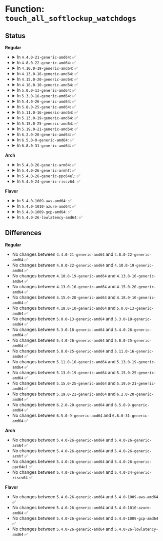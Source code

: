 # Function: <code>touch_all_softlockup_watchdogs</code>

## Status
<b>Regular</b>
<ul>
<li>
<details>
<summary>In <code>4.4.0-21-generic-amd64</code>: ✅</summary>

```c
void touch_all_softlockup_watchdogs()
```

```json
{
  "name": "touch_all_softlockup_watchdogs",
  "collision_type": "Unique Global",
  "inline_type": "No",
  "funcs": [
    {
      "addr": 18446744071580135552,
      "name": "touch_all_softlockup_watchdogs",
      "external": true,
      "loc": "kernel/watchdog.c:238",
      "file": "kernel/watchdog.c",
      "inline": "seen, unknown",
      "caller_inline": [],
      "caller_func": [
        "kernel/sched/core.c:show_state_filter"
      ]
    }
  ],
  "symbols": [
    {
      "addr": 18446744071580135552,
      "name": "touch_all_softlockup_watchdogs",
      "section": ".text",
      "bind": "STB_GLOBAL",
      "size": 82
    }
  ]
}
```
</details>
</li>
<li>
<details>
<summary>In <code>4.8.0-22-generic-amd64</code>: ✅</summary>

```c
void touch_all_softlockup_watchdogs()
```

```json
{
  "name": "touch_all_softlockup_watchdogs",
  "collision_type": "Unique Global",
  "inline_type": "No",
  "funcs": [
    {
      "addr": 18446744071580169696,
      "name": "touch_all_softlockup_watchdogs",
      "external": true,
      "loc": "kernel/watchdog.c:253",
      "file": "kernel/watchdog.c",
      "inline": "seen, unknown",
      "caller_inline": [],
      "caller_func": [
        "kernel/sched/core.c:show_state_filter"
      ]
    }
  ],
  "symbols": [
    {
      "addr": 18446744071580169696,
      "name": "touch_all_softlockup_watchdogs",
      "section": ".text",
      "bind": "STB_GLOBAL",
      "size": 75
    }
  ]
}
```
</details>
</li>
<li>
<details>
<summary>In <code>4.10.0-19-generic-amd64</code>: ✅</summary>

```c
void touch_all_softlockup_watchdogs()
```

```json
{
  "name": "touch_all_softlockup_watchdogs",
  "collision_type": "Unique Global",
  "inline_type": "No",
  "funcs": [
    {
      "addr": 18446744071580209136,
      "name": "touch_all_softlockup_watchdogs",
      "external": true,
      "loc": "kernel/watchdog.c:193",
      "file": "kernel/watchdog.c",
      "inline": "seen, unknown",
      "caller_inline": [],
      "caller_func": [
        "kernel/sched/core.c:show_state_filter"
      ]
    }
  ],
  "symbols": [
    {
      "addr": 18446744071580209136,
      "name": "touch_all_softlockup_watchdogs",
      "section": ".text",
      "bind": "STB_GLOBAL",
      "size": 75
    }
  ]
}
```
</details>
</li>
<li>
<details>
<summary>In <code>4.13.0-16-generic-amd64</code>: ✅</summary>

```c
void touch_all_softlockup_watchdogs()
```

```json
{
  "name": "touch_all_softlockup_watchdogs",
  "collision_type": "Unique Global",
  "inline_type": "No",
  "funcs": [
    {
      "addr": 18446744071580217696,
      "name": "touch_all_softlockup_watchdogs",
      "external": true,
      "loc": "kernel/watchdog.c:276",
      "file": "kernel/watchdog.c",
      "inline": "seen, unknown",
      "caller_inline": [],
      "caller_func": [
        "kernel/sched/core.c:show_state_filter"
      ]
    }
  ],
  "symbols": [
    {
      "addr": 18446744071580217696,
      "name": "touch_all_softlockup_watchdogs",
      "section": ".text",
      "bind": "STB_GLOBAL",
      "size": 75
    }
  ]
}
```
</details>
</li>
<li>
<details>
<summary>In <code>4.15.0-20-generic-amd64</code>: ✅</summary>

```c
void touch_all_softlockup_watchdogs()
```

```json
{
  "name": "touch_all_softlockup_watchdogs",
  "collision_type": "Unique Global",
  "inline_type": "No",
  "funcs": [
    {
      "addr": 18446744071580268928,
      "name": "touch_all_softlockup_watchdogs",
      "external": true,
      "loc": "kernel/watchdog.c:285",
      "file": "kernel/watchdog.c",
      "inline": "seen, unknown",
      "caller_inline": [],
      "caller_func": [
        "kernel/sched/core.c:show_state_filter"
      ]
    }
  ],
  "symbols": [
    {
      "addr": 18446744071580268928,
      "name": "touch_all_softlockup_watchdogs",
      "section": ".text",
      "bind": "STB_GLOBAL",
      "size": 71
    }
  ]
}
```
</details>
</li>
<li>
<details>
<summary>In <code>4.18.0-10-generic-amd64</code>: ✅</summary>

```c
void touch_all_softlockup_watchdogs()
```

```json
{
  "name": "touch_all_softlockup_watchdogs",
  "collision_type": "Unique Global",
  "inline_type": "No",
  "funcs": [
    {
      "addr": 18446744071580329168,
      "name": "touch_all_softlockup_watchdogs",
      "external": true,
      "loc": "kernel/watchdog.c:285",
      "file": "kernel/watchdog.c",
      "inline": "seen, unknown",
      "caller_inline": [],
      "caller_func": [
        "kernel/sched/core.c:show_state_filter"
      ]
    }
  ],
  "symbols": [
    {
      "addr": 18446744071580329168,
      "name": "touch_all_softlockup_watchdogs",
      "section": ".text",
      "bind": "STB_GLOBAL",
      "size": 71
    }
  ]
}
```
</details>
</li>
<li>
<details>
<summary>In <code>5.0.0-13-generic-amd64</code>: ✅</summary>

```c
void touch_all_softlockup_watchdogs()
```

```json
{
  "name": "touch_all_softlockup_watchdogs",
  "collision_type": "Unique Global",
  "inline_type": "No",
  "funcs": [
    {
      "addr": 18446744071580382432,
      "name": "touch_all_softlockup_watchdogs",
      "external": true,
      "loc": "kernel/watchdog.c:280",
      "file": "kernel/watchdog.c",
      "inline": "seen, unknown",
      "caller_inline": [],
      "caller_func": [
        "kernel/sched/core.c:show_state_filter"
      ]
    }
  ],
  "symbols": [
    {
      "addr": 18446744071580382432,
      "name": "touch_all_softlockup_watchdogs",
      "section": ".text",
      "bind": "STB_GLOBAL",
      "size": 71
    }
  ]
}
```
</details>
</li>
<li>
<details>
<summary>In <code>5.3.0-18-generic-amd64</code>: ✅</summary>

```c
void touch_all_softlockup_watchdogs()
```

```json
{
  "name": "touch_all_softlockup_watchdogs",
  "collision_type": "Unique Global",
  "inline_type": "No",
  "funcs": [
    {
      "addr": 18446744071580435120,
      "name": "touch_all_softlockup_watchdogs",
      "external": true,
      "loc": "kernel/watchdog.c:287",
      "file": "kernel/watchdog.c",
      "inline": "seen, unknown",
      "caller_inline": [],
      "caller_func": [
        "kernel/sched/core.c:show_state_filter"
      ]
    }
  ],
  "symbols": [
    {
      "addr": 18446744071580435120,
      "name": "touch_all_softlockup_watchdogs",
      "section": ".text",
      "bind": "STB_GLOBAL",
      "size": 68
    }
  ]
}
```
</details>
</li>
<li>
<details>
<summary>In <code>5.4.0-26-generic-amd64</code>: ✅</summary>

```c
void touch_all_softlockup_watchdogs()
```

```json
{
  "name": "touch_all_softlockup_watchdogs",
  "collision_type": "Unique Global",
  "inline_type": "No",
  "funcs": [
    {
      "addr": 18446744071580483888,
      "name": "touch_all_softlockup_watchdogs",
      "external": true,
      "loc": "kernel/watchdog.c:289",
      "file": "kernel/watchdog.c",
      "inline": "seen, unknown",
      "caller_inline": [],
      "caller_func": [
        "kernel/sched/core.c:show_state_filter"
      ]
    }
  ],
  "symbols": [
    {
      "addr": 18446744071580483888,
      "name": "touch_all_softlockup_watchdogs",
      "section": ".text",
      "bind": "STB_GLOBAL",
      "size": 68
    }
  ]
}
```
</details>
</li>
<li>
<details>
<summary>In <code>5.8.0-25-generic-amd64</code>: ✅</summary>

```c
void touch_all_softlockup_watchdogs()
```

```json
{
  "name": "touch_all_softlockup_watchdogs",
  "collision_type": "Unique Global",
  "inline_type": "No",
  "funcs": [
    {
      "addr": 18446744071580568752,
      "name": "touch_all_softlockup_watchdogs",
      "external": true,
      "loc": "kernel/watchdog.c:268",
      "file": "kernel/watchdog.c",
      "inline": "seen, unknown",
      "caller_inline": [],
      "caller_func": [
        "kernel/sched/core.c:show_state_filter",
        "kernel/sched/debug.c:sysrq_sched_debug_show"
      ]
    }
  ],
  "symbols": [
    {
      "addr": 18446744071580568752,
      "name": "touch_all_softlockup_watchdogs",
      "section": ".text",
      "bind": "STB_GLOBAL",
      "size": 71
    }
  ]
}
```
</details>
</li>
<li>
<details>
<summary>In <code>5.11.0-16-generic-amd64</code>: ✅</summary>

```c
void touch_all_softlockup_watchdogs()
```

```json
{
  "name": "touch_all_softlockup_watchdogs",
  "collision_type": "Unique Global",
  "inline_type": "No",
  "funcs": [
    {
      "addr": 18446744071580556624,
      "name": "touch_all_softlockup_watchdogs",
      "external": true,
      "loc": "kernel/watchdog.c:268",
      "file": "kernel/watchdog.c",
      "inline": "seen, unknown",
      "caller_inline": [],
      "caller_func": [
        "kernel/sched/core.c:show_state_filter",
        "kernel/sched/debug.c:sysrq_sched_debug_show"
      ]
    }
  ],
  "symbols": [
    {
      "addr": 18446744071580556624,
      "name": "touch_all_softlockup_watchdogs",
      "section": ".text",
      "bind": "STB_GLOBAL",
      "size": 71
    }
  ]
}
```
</details>
</li>
<li>
<details>
<summary>In <code>5.13.0-19-generic-amd64</code>: ✅</summary>

```c
void touch_all_softlockup_watchdogs()
```

```json
{
  "name": "touch_all_softlockup_watchdogs",
  "collision_type": "Unique Global",
  "inline_type": "No",
  "funcs": [
    {
      "addr": 18446744071580559936,
      "name": "touch_all_softlockup_watchdogs",
      "external": true,
      "loc": "kernel/watchdog.c:280",
      "file": "kernel/watchdog.c",
      "inline": "seen, unknown",
      "caller_inline": [],
      "caller_func": [
        "kernel/sched/core.c:show_state_filter",
        "kernel/sched/debug.c:sysrq_sched_debug_show"
      ]
    }
  ],
  "symbols": [
    {
      "addr": 18446744071580559936,
      "name": "touch_all_softlockup_watchdogs",
      "section": ".text",
      "bind": "STB_GLOBAL",
      "size": 71
    }
  ]
}
```
</details>
</li>
<li>
<details>
<summary>In <code>5.15.0-25-generic-amd64</code>: ✅</summary>

```c
void touch_all_softlockup_watchdogs()
```

```json
{
  "name": "touch_all_softlockup_watchdogs",
  "collision_type": "Unique Global",
  "inline_type": "No",
  "funcs": [
    {
      "addr": 18446744071580729872,
      "name": "touch_all_softlockup_watchdogs",
      "external": true,
      "loc": "kernel/watchdog.c:280",
      "file": "kernel/watchdog.c",
      "inline": "seen, unknown",
      "caller_inline": [],
      "caller_func": [
        "kernel/sched/core.c:show_state_filter",
        "kernel/sched/debug.c:sysrq_sched_debug_show"
      ]
    }
  ],
  "symbols": [
    {
      "addr": 18446744071580729872,
      "name": "touch_all_softlockup_watchdogs",
      "section": ".text",
      "bind": "STB_GLOBAL",
      "size": 107
    }
  ]
}
```
</details>
</li>
<li>
<details>
<summary>In <code>5.19.0-21-generic-amd64</code>: ✅</summary>

```c
void touch_all_softlockup_watchdogs()
```

```json
{
  "name": "touch_all_softlockup_watchdogs",
  "collision_type": "Unique Global",
  "inline_type": "No",
  "funcs": [
    {
      "addr": 18446744071580942864,
      "name": "touch_all_softlockup_watchdogs",
      "external": true,
      "loc": "kernel/watchdog.c:280",
      "file": "kernel/watchdog.c",
      "inline": "seen, unknown",
      "caller_inline": [],
      "caller_func": [
        "kernel/sched/core.c:show_state_filter",
        "kernel/sched/build_utility.c:sysrq_sched_debug_show"
      ]
    }
  ],
  "symbols": [
    {
      "addr": 18446744071580942864,
      "name": "touch_all_softlockup_watchdogs",
      "section": ".text",
      "bind": "STB_GLOBAL",
      "size": 132
    }
  ]
}
```
</details>
</li>
<li>
<details>
<summary>In <code>6.2.0-20-generic-amd64</code>: ✅</summary>

```c
void touch_all_softlockup_watchdogs()
```

```json
{
  "name": "touch_all_softlockup_watchdogs",
  "collision_type": "Unique Global",
  "inline_type": "No",
  "funcs": [
    {
      "addr": 18446744071581236608,
      "name": "touch_all_softlockup_watchdogs",
      "external": true,
      "loc": "kernel/watchdog.c:280",
      "file": "kernel/watchdog.c",
      "inline": "seen, unknown",
      "caller_inline": [],
      "caller_func": [
        "kernel/sched/core.c:show_state_filter",
        "kernel/sched/build_utility.c:sysrq_sched_debug_show"
      ]
    }
  ],
  "symbols": [
    {
      "addr": 18446744071581236608,
      "name": "touch_all_softlockup_watchdogs",
      "section": ".text",
      "bind": "STB_GLOBAL",
      "size": 145
    }
  ]
}
```
</details>
</li>
<li>
<details>
<summary>In <code>6.5.0-9-generic-amd64</code>: ✅</summary>

```c
void touch_all_softlockup_watchdogs()
```

```json
{
  "name": "touch_all_softlockup_watchdogs",
  "collision_type": "Unique Global",
  "inline_type": "No",
  "funcs": [
    {
      "addr": 18446744071581331872,
      "name": "touch_all_softlockup_watchdogs",
      "external": true,
      "loc": "kernel/watchdog.c:380",
      "file": "kernel/watchdog.c",
      "inline": "seen, unknown",
      "caller_inline": [],
      "caller_func": [
        "kernel/sched/core.c:show_state_filter",
        "kernel/sched/build_utility.c:sysrq_sched_debug_show"
      ]
    }
  ],
  "symbols": [
    {
      "addr": 18446744071581331872,
      "name": "touch_all_softlockup_watchdogs",
      "section": ".text",
      "bind": "STB_GLOBAL",
      "size": 145
    }
  ]
}
```
</details>
</li>
<li>
<details>
<summary>In <code>6.8.0-31-generic-amd64</code>: ✅</summary>

```c
void touch_all_softlockup_watchdogs()
```

```json
{
  "name": "touch_all_softlockup_watchdogs",
  "collision_type": "Unique Global",
  "inline_type": "No",
  "funcs": [
    {
      "addr": 18446744071581438384,
      "name": "touch_all_softlockup_watchdogs",
      "external": true,
      "loc": "kernel/watchdog.c:407",
      "file": "kernel/watchdog.c",
      "inline": "seen, unknown",
      "caller_inline": [],
      "caller_func": [
        "kernel/sched/core.c:show_state_filter",
        "kernel/sched/build_utility.c:sysrq_sched_debug_show"
      ]
    }
  ],
  "symbols": [
    {
      "addr": 18446744071581438384,
      "name": "touch_all_softlockup_watchdogs",
      "section": ".text",
      "bind": "STB_GLOBAL",
      "size": 145
    }
  ]
}
```
</details>
</li>
</ul>
<b>Arch</b>
<ul>
<li>
<details>
<summary>In <code>5.4.0-26-generic-arm64</code>: ✅</summary>

```c
void touch_all_softlockup_watchdogs()
```

```json
{
  "name": "touch_all_softlockup_watchdogs",
  "collision_type": "Unique Global",
  "inline_type": "No",
  "funcs": [
    {
      "addr": 18446603336491760144,
      "name": "touch_all_softlockup_watchdogs",
      "external": true,
      "loc": "kernel/watchdog.c:289",
      "file": "kernel/watchdog.c",
      "inline": "seen, unknown",
      "caller_inline": [],
      "caller_func": [
        "kernel/sched/core.c:show_state_filter"
      ]
    }
  ],
  "symbols": [
    {
      "addr": 18446603336491760144,
      "name": "touch_all_softlockup_watchdogs",
      "section": ".text",
      "bind": "STB_GLOBAL",
      "size": 112
    }
  ]
}
```
</details>
</li>
<li>
<details>
<summary>In <code>5.4.0-26-generic-armhf</code>: ✅</summary>

```c
void touch_all_softlockup_watchdogs()
```

```json
{
  "name": "touch_all_softlockup_watchdogs",
  "collision_type": "Unique Global",
  "inline_type": "No",
  "funcs": [
    {
      "addr": 3225708480,
      "name": "touch_all_softlockup_watchdogs",
      "external": true,
      "loc": "kernel/watchdog.c:289",
      "file": "kernel/watchdog.c",
      "inline": "seen, unknown",
      "caller_inline": [],
      "caller_func": [
        "kernel/sched/core.c:show_state_filter"
      ]
    }
  ],
  "symbols": [
    {
      "addr": 3225708480,
      "name": "touch_all_softlockup_watchdogs",
      "section": ".text",
      "bind": "STB_GLOBAL",
      "size": 92
    }
  ]
}
```
</details>
</li>
<li>
<details>
<summary>In <code>5.4.0-26-generic-ppc64el</code>: ✅</summary>

```c
void touch_all_softlockup_watchdogs()
```

```json
{
  "name": "touch_all_softlockup_watchdogs",
  "collision_type": "Unique Global",
  "inline_type": "No",
  "funcs": [
    {
      "addr": 13835058055284802240,
      "name": "touch_all_softlockup_watchdogs",
      "external": true,
      "loc": "kernel/watchdog.c:289",
      "file": "kernel/watchdog.c",
      "inline": "seen, unknown",
      "caller_inline": [],
      "caller_func": [
        "kernel/sched/core.c:show_state_filter"
      ]
    }
  ],
  "symbols": [
    {
      "addr": 13835058055284802240,
      "name": "touch_all_softlockup_watchdogs",
      "section": ".text",
      "bind": "STB_GLOBAL",
      "size": 160
    }
  ]
}
```
</details>
</li>
<li>
<details>
<summary>In <code>5.4.0-24-generic-riscv64</code>: ✅</summary>

```c
void touch_all_softlockup_watchdogs()
```

```json
{
  "name": "touch_all_softlockup_watchdogs",
  "collision_type": "Unique Global",
  "inline_type": "No",
  "funcs": [
    {
      "addr": 18446743936272081248,
      "name": "touch_all_softlockup_watchdogs",
      "external": true,
      "loc": "kernel/watchdog.c:289",
      "file": "kernel/watchdog.c",
      "inline": "seen, unknown",
      "caller_inline": [],
      "caller_func": [
        "kernel/sched/core.c:show_state_filter"
      ]
    }
  ],
  "symbols": [
    {
      "addr": 18446743936272081248,
      "name": "touch_all_softlockup_watchdogs",
      "section": ".text",
      "bind": "STB_GLOBAL",
      "size": 122
    }
  ]
}
```
</details>
</li>
</ul>
<b>Flavor</b>
<ul>
<li>
<details>
<summary>In <code>5.4.0-1009-aws-amd64</code>: ✅</summary>

```c
void touch_all_softlockup_watchdogs()
```

```json
{
  "name": "touch_all_softlockup_watchdogs",
  "collision_type": "Unique Global",
  "inline_type": "No",
  "funcs": [
    {
      "addr": 18446744071580452688,
      "name": "touch_all_softlockup_watchdogs",
      "external": true,
      "loc": "kernel/watchdog.c:289",
      "file": "kernel/watchdog.c",
      "inline": "seen, unknown",
      "caller_inline": [],
      "caller_func": [
        "kernel/sched/core.c:show_state_filter"
      ]
    }
  ],
  "symbols": [
    {
      "addr": 18446744071580452688,
      "name": "touch_all_softlockup_watchdogs",
      "section": ".text",
      "bind": "STB_GLOBAL",
      "size": 68
    }
  ]
}
```
</details>
</li>
<li>
<details>
<summary>In <code>5.4.0-1010-azure-amd64</code>: ✅</summary>

```c
void touch_all_softlockup_watchdogs()
```

```json
{
  "name": "touch_all_softlockup_watchdogs",
  "collision_type": "Unique Global",
  "inline_type": "No",
  "funcs": [
    {
      "addr": 18446744071580399760,
      "name": "touch_all_softlockup_watchdogs",
      "external": true,
      "loc": "kernel/watchdog.c:289",
      "file": "kernel/watchdog.c",
      "inline": "seen, unknown",
      "caller_inline": [],
      "caller_func": [
        "kernel/sched/core.c:show_state_filter"
      ]
    }
  ],
  "symbols": [
    {
      "addr": 18446744071580399760,
      "name": "touch_all_softlockup_watchdogs",
      "section": ".text",
      "bind": "STB_GLOBAL",
      "size": 68
    }
  ]
}
```
</details>
</li>
<li>
<details>
<summary>In <code>5.4.0-1009-gcp-amd64</code>: ✅</summary>

```c
void touch_all_softlockup_watchdogs()
```

```json
{
  "name": "touch_all_softlockup_watchdogs",
  "collision_type": "Unique Global",
  "inline_type": "No",
  "funcs": [
    {
      "addr": 18446744071580443936,
      "name": "touch_all_softlockup_watchdogs",
      "external": true,
      "loc": "kernel/watchdog.c:289",
      "file": "kernel/watchdog.c",
      "inline": "seen, unknown",
      "caller_inline": [],
      "caller_func": [
        "kernel/sched/core.c:show_state_filter"
      ]
    }
  ],
  "symbols": [
    {
      "addr": 18446744071580443936,
      "name": "touch_all_softlockup_watchdogs",
      "section": ".text",
      "bind": "STB_GLOBAL",
      "size": 68
    }
  ]
}
```
</details>
</li>
<li>
<details>
<summary>In <code>5.4.0-26-lowlatency-amd64</code>: ✅</summary>

```c
void touch_all_softlockup_watchdogs()
```

```json
{
  "name": "touch_all_softlockup_watchdogs",
  "collision_type": "Unique Global",
  "inline_type": "No",
  "funcs": [
    {
      "addr": 18446744071580499568,
      "name": "touch_all_softlockup_watchdogs",
      "external": true,
      "loc": "kernel/watchdog.c:289",
      "file": "kernel/watchdog.c",
      "inline": "seen, unknown",
      "caller_inline": [],
      "caller_func": [
        "kernel/sched/core.c:show_state_filter"
      ]
    }
  ],
  "symbols": [
    {
      "addr": 18446744071580499568,
      "name": "touch_all_softlockup_watchdogs",
      "section": ".text",
      "bind": "STB_GLOBAL",
      "size": 68
    }
  ]
}
```
</details>
</li>
</ul>

## Differences
<b>Regular</b>
<ul>
<li>
No changes between <code>4.4.0-21-generic-amd64</code> and <code>4.8.0-22-generic-amd64</code> ✅
</li>
<li>
No changes between <code>4.8.0-22-generic-amd64</code> and <code>4.10.0-19-generic-amd64</code> ✅
</li>
<li>
No changes between <code>4.10.0-19-generic-amd64</code> and <code>4.13.0-16-generic-amd64</code> ✅
</li>
<li>
No changes between <code>4.13.0-16-generic-amd64</code> and <code>4.15.0-20-generic-amd64</code> ✅
</li>
<li>
No changes between <code>4.15.0-20-generic-amd64</code> and <code>4.18.0-10-generic-amd64</code> ✅
</li>
<li>
No changes between <code>4.18.0-10-generic-amd64</code> and <code>5.0.0-13-generic-amd64</code> ✅
</li>
<li>
No changes between <code>5.0.0-13-generic-amd64</code> and <code>5.3.0-18-generic-amd64</code> ✅
</li>
<li>
No changes between <code>5.3.0-18-generic-amd64</code> and <code>5.4.0-26-generic-amd64</code> ✅
</li>
<li>
No changes between <code>5.4.0-26-generic-amd64</code> and <code>5.8.0-25-generic-amd64</code> ✅
</li>
<li>
No changes between <code>5.8.0-25-generic-amd64</code> and <code>5.11.0-16-generic-amd64</code> ✅
</li>
<li>
No changes between <code>5.11.0-16-generic-amd64</code> and <code>5.13.0-19-generic-amd64</code> ✅
</li>
<li>
No changes between <code>5.13.0-19-generic-amd64</code> and <code>5.15.0-25-generic-amd64</code> ✅
</li>
<li>
No changes between <code>5.15.0-25-generic-amd64</code> and <code>5.19.0-21-generic-amd64</code> ✅
</li>
<li>
No changes between <code>5.19.0-21-generic-amd64</code> and <code>6.2.0-20-generic-amd64</code> ✅
</li>
<li>
No changes between <code>6.2.0-20-generic-amd64</code> and <code>6.5.0-9-generic-amd64</code> ✅
</li>
<li>
No changes between <code>6.5.0-9-generic-amd64</code> and <code>6.8.0-31-generic-amd64</code> ✅
</li>
</ul>
<b>Arch</b>
<ul>
<li>
No changes between <code>5.4.0-26-generic-amd64</code> and <code>5.4.0-26-generic-arm64</code> ✅
</li>
<li>
No changes between <code>5.4.0-26-generic-amd64</code> and <code>5.4.0-26-generic-armhf</code> ✅
</li>
<li>
No changes between <code>5.4.0-26-generic-amd64</code> and <code>5.4.0-26-generic-ppc64el</code> ✅
</li>
<li>
No changes between <code>5.4.0-26-generic-amd64</code> and <code>5.4.0-24-generic-riscv64</code> ✅
</li>
</ul>
<b>Flavor</b>
<ul>
<li>
No changes between <code>5.4.0-26-generic-amd64</code> and <code>5.4.0-1009-aws-amd64</code> ✅
</li>
<li>
No changes between <code>5.4.0-26-generic-amd64</code> and <code>5.4.0-1010-azure-amd64</code> ✅
</li>
<li>
No changes between <code>5.4.0-26-generic-amd64</code> and <code>5.4.0-1009-gcp-amd64</code> ✅
</li>
<li>
No changes between <code>5.4.0-26-generic-amd64</code> and <code>5.4.0-26-lowlatency-amd64</code> ✅
</li>
</ul>
